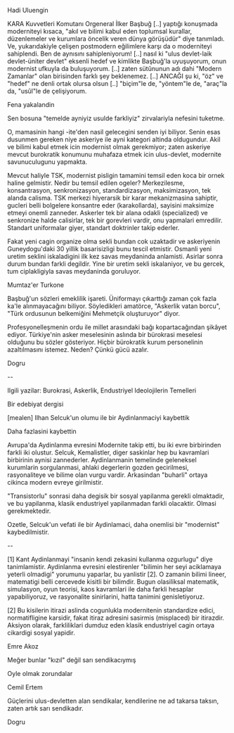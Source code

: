 
Hadi Uluengin

KARA Kuvvetleri Komutanı Orgeneral İlker Başbuğ [..] yaptığı konuşmada moderniteyi kısaca, "akıl ve bilimi kabul eden toplumsal kurallar, düzenlemeler ve kurumlara öncelik veren dünya görüşüdür" diye tanımladı. Ve, yukarıdakiyle çelişen postmodern eğilimlere karşı da o moderniteyi sahiplendi. Ben de aynısını sahipleniyorum! [..] nasıl ki "ulus devlet-laik devlet-üniter devlet" eksenli hedef ve kimlikte Başbuğ'la uyuşuyorum, onun modernist ufkuyla da buluşuyorum. [..] zaten sütûnunun adı dahi "Modern Zamanlar" olan birisinden farklı şey beklenemez. [..] ANCAĞI şu ki, "öz" ve "hedef" ne denli ortak olursa olsun [..] "biçim"le de, "yöntem"le de, "araç"la da, "usûl"le de çelişiyorum.

Fena yakalandin

Sen bosuna "temelde ayniyiz usulde farkliyiz" zirvalariyla nefesini tuketme.

O, mamasinin hangi -ite'den nasil gelecegini senden iyi biliyor. Senin esas dusunmen gereken niye askeriye ile ayni kategori altinda oldugundur. Akil ve bilimi kabul etmek icin modernist olmak gerekmiyor; zaten askeriye mevcut burokratik konumunu muhafaza etmek icin ulus-devlet, modernite savunuculugunu yapmakta.

Mevcut haliyle TSK, modernist pisligin tamamini temsil eden koca bir ornek haline gelmistir. Nedir bu temsil edilen ogeler? Merkezilesme, konsantrasyon, senkronizasyon, standardizasyon, maksimizasyon, tek alanda calisma. TSK merkezi hiyerarsik bir karar mekanizmasina sahiptir, gucleri belli bolgelere konsantre eder (karakollarda), sayisini maksimize etmeyi onemli zanneder. Askerler tek bir alana odakli (specialized) ve senkronize halde calisirlar, tek bir gorevleri vardir, onu yapmalari emredilir. Standart uniformalar giyer, standart doktrinler takip ederler.

Fakat yeni cagin organize olma sekli bundan cok uzaktadir ve askeriyenin Guneydogu'daki 30 yillik basarisizligi bunu tescil etmistir. Osmanli yeni uretim seklini iskaladigini ilk kez savas meydaninda anlamisti. Asirlar sonra durum bundan farkli degildir. Yine bir uretim sekli iskalaniyor, ve bu gercek, tum ciplakligiyla savas meydaninda goruluyor.

Mumtaz'er Turkone

Başbuğ'un sözleri emeklilik işareti. Üniformayı çıkarttığı zaman çok fazla ka'le alınmayacağını biliyor. Söyledikleri amatörce, "Askerlik vatan borcu", "Türk ordusunun belkemiğini Mehmetçik oluşturuyor" diyor.

Profesyonelleşmenin ordu ile millet arasındaki bağı kopartacağından şikâyet ediyor. Türkiye'nin asker meselesinin aslında bir bürokrasi meselesi olduğunu bu sözler gösteriyor. Hiçbir bürokratik kurum personelinin azaltılmasını istemez. Neden? Çünkü gücü azalır.

Dogru

--

Ilgili yazilar: Burokrasi, Askerlik, Endustriyel Ideolojilerin Temelleri

Bir edebiyat dergisi

[mealen] Ilhan Selcuk'un olumu ile bir Aydinlanmaciyi kaybettik

Daha fazlasini kaybettin

Avrupa'da Aydinlanma evresini Modernite takip etti, bu iki evre birbirinden farkli iki olustur. Selcuk, Kemalistler, diger saskinlar hep bu kavramlari birbirinin aynisi zannederler. Aydinlanmanin temelinde geleneksel kurumlarin sorgulanmasi, ahlaki degerlerin gozden gecirilmesi, rasyonaliteye ve bilime olan vurgu vardir. Arkasindan "buharli" ortaya cikinca modern evreye girilmistir.

"Transistorlu" sonrasi daha degisik bir sosyal yapilanma gerekli olmaktadir, ve bu yapilanma, klasik endustriyel yapilanmadan farkli olacaktir. Olmasi gerekmektedir.

Ozetle, Selcuk'un vefati ile bir Aydinlamaci, daha onemlisi bir "modernist" kaybedilmistir.

--

[1] Kant Aydinlanmayi "insanin kendi zekasini kullanma ozgurlugu" diye tanimlamistir. Aydinlanma evresini elestirenler "bilimin her seyi aciklamaya yeterli olmadigi" yorumunu yaparlar, bu yanlistir [2]. O zamanin bilimi lineer, matematigi belli cercevede kisitli bir bilimdir. Bugun olasiliksal matematik, simulasyon, oyun teorisi, kaos kavramlari ile daha farkli hesaplar yapabiliyoruz, ve rasyonalite sinirlarini, hatta tanimini genisletiyoruz.

[2] Bu kisilerin itirazi aslinda cogunlukla modernitenin standardize edici, normatifligine karsidir, fakat itiraz adresini sasirmis (misplaced) bir itirazdir. Aksiyon olarak, farkliliklari dumduz eden klasik endustriyel cagin ortaya cikardigi sosyal yapidir.

Emre Akoz

Meğer bunlar "kızıl" değil sarı sendikacıymış

Oyle olmak zorundalar

Cemil Ertem

Güçlerini ulus-devletten alan sendikalar, kendilerine ne ad takarsa taksın, zaten artık sarı sendikadır.

Dogru

